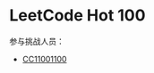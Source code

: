 # LeetCode Hot 100

参与挑战人员：

- [CC11001100](https://github.com/golang-infrastructure/leetcode-hot-100/tree/main/cc11001100)